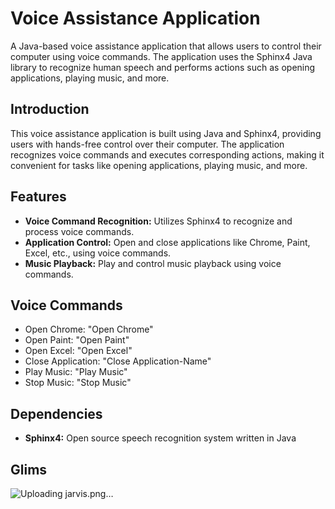 # Voice Assistance Application

A Java-based voice assistance application that allows users to control their computer using voice commands. The application uses the Sphinx4 Java library to recognize human speech and performs actions such as opening applications, playing music, and more.

## Introduction

This voice assistance application is built using Java and Sphinx4, providing users with hands-free control over their computer. The application recognizes voice commands and executes corresponding actions, making it convenient for tasks like opening applications, playing music, and more.

## Features

- **Voice Command Recognition:** Utilizes Sphinx4 to recognize and process voice commands.
- **Application Control:** Open and close applications like Chrome, Paint, Excel, etc., using voice commands.
- **Music Playback:** Play and control music playback using voice commands.

## Voice Commands
- Open Chrome: "Open Chrome"
- Open Paint: "Open Paint"
- Open Excel: "Open Excel"
- Close Application: "Close Application-Name"
- Play Music: "Play Music"
- Stop Music: "Stop Music"

## Dependencies
- **Sphinx4:** Open source speech recognition system written in Java

## Glims
![Uploading jarvis.png…]()
